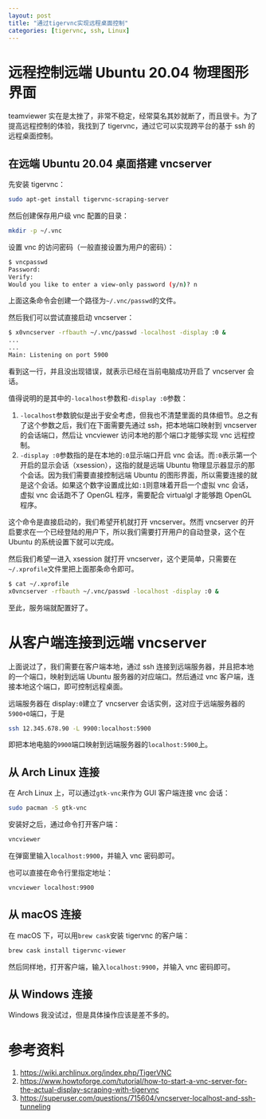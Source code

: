 ```yaml
---
layout: post
title: "通过tigervnc实现远程桌面控制"
categories: [tigervnc, ssh, Linux]
---
```


# 远程控制远端 Ubuntu 20.04 物理图形界面

teamviewer 实在是太挫了，非常不稳定，经常莫名其妙就断了，而且很卡。为了提高远程控制的体验，我找到了 tigervnc，通过它可以实现跨平台的基于 ssh 的远程桌面控制。

## 在远端 Ubuntu 20.04 桌面搭建 vncserver

先安装 tigervnc：

```bash
sudo apt-get install tigervnc-scraping-server
```

然后创建保存用户级 vnc 配置的目录：

```bash
mkdir -p ~/.vnc
```

设置 vnc 的访问密码（一般直接设置为用户的密码）：

```bash
$ vncpasswd
Password:
Verify:
Would you like to enter a view-only password (y/n)? n
```

上面这条命令会创建一个路径为`~/.vnc/passwd`的文件。

然后我们可以尝试直接启动 vncserver：

```bash
$ x0vncserver -rfbauth ~/.vnc/passwd -localhost -display :0 &
...
...
Main: Listening on port 5900
```

看到这一行，并且没出现错误，就表示已经在当前电脑成功开启了 vncserver 会话。

值得说明的是其中的`-localhost`参数和`-display :0`参数：

1. `-localhost`参数貌似是出于安全考虑，但我也不清楚里面的具体细节。总之有了这个参数之后，我们在下面需要先通过 ssh，把本地端口映射到 vncserver 的会话端口，然后让 vncviewer 访问本地的那个端口才能够实现 vnc 远程控制。
2. `-display :0`参数指的是在本地的`:0`显示端口开启 vnc 会话。而`:0`表示第一个开启的显示会话（xsession），这指的就是远端 Ubuntu 物理显示器显示的那个会话。因为我们需要直接控制远端 Ubuntu 的图形界面，所以需要连接的就是这个会话。如果这个数字设置成比如`:1`则意味着开启一个虚拟 vnc 会话，虚拟 vnc 会话跑不了 OpenGL 程序，需要配合 virtualgl 才能够跑 OpenGL 程序。

这个命令是直接启动的，我们希望开机就打开 vncserver。然而 vncserver 的开启要求在一个已经登陆的用户下，所以我们需要打开用户的自动登录，这个在 Ubuntu 的系统设置下就可以完成。

然后我们希望一进入 xsession 就打开 vncserver，这个更简单，只需要在`~/.xprofile`文件里把上面那条命令即可。

```bash
$ cat ~/.xprofile
x0vncserver -rfbauth ~/.vnc/passwd -localhost -display :0 &
```

至此，服务端就配置好了。

# 从客户端连接到远端 vncserver

上面说过了，我们需要在客户端本地，通过 ssh 连接到远端服务器，并且把本地的一个端口，映射到远端 Ubuntu 服务器的对应端口。然后通过 vnc 客户端，连接本地这个端口，即可控制远程桌面。

远端服务器在 display`:0`建立了 vncserver 会话实例，这对应于远端服务器的`5900+0`端口，于是

```bash
ssh 12.345.678.90 -L 9900:localhost:5900
```

即把本地电脑的`9900`端口映射到远端服务器的`localhost:5900`上。

## 从 Arch Linux 连接

在 Arch Linux 上，可以通过`gtk-vnc`来作为 GUI 客户端连接 vnc 会话：

```bash
sudo pacman -S gtk-vnc
```

安装好之后，通过命令打开客户端：

```bash
vncviewer
```

在弹窗里输入`localhost:9900`，并输入 vnc 密码即可。

也可以直接在命令行里指定地址：

```bash
vncviewer localhost:9900
```

## 从 macOS 连接

在 macOS 下，可以用`brew cask`安装 tigervnc 的客户端：

```bash
brew cask install tigervnc-viewer
```

然后同样地，打开客户端，输入`localhost:9900`，并输入 vnc 密码即可。

## 从 Windows 连接

Windows 我没试过，但是具体操作应该是差不多的。

# 参考资料

1. <https://wiki.archlinux.org/index.php/TigerVNC>
2. <https://www.howtoforge.com/tutorial/how-to-start-a-vnc-server-for-the-actual-display-scraping-with-tigervnc>
3. <https://superuser.com/questions/715604/vncserver-localhost-and-ssh-tunneling>
